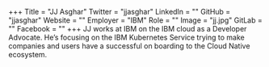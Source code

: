 +++
Title = "JJ Asghar"
Twitter = "jjasghar"
LinkedIn = ""
GitHub = "jjasghar"
Website = ""
Employer = "IBM"
Role = ""
Image = "jj.jpg"
GitLab = ""
Facebook = ""
+++
JJ works at IBM on the IBM cloud as a Developer Advocate. He’s focusing on the IBM Kubernetes Service trying to make companies and users have a successful on boarding to the Cloud Native ecosystem.